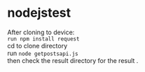# nodejstest
After cloning to device:\
`run npm install request`\
cd to clone directory\
run `node getpostsapi.js`\
then check the result directory for the result .
